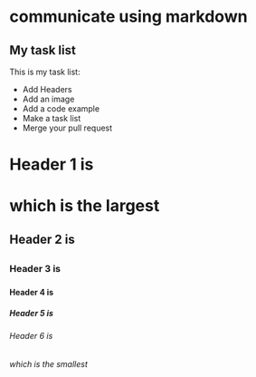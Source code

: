 # communicate using markdown
## My task list
This is my task list:
- Add Headers
- Add an image
- Add a code example
- Make a task list
- Merge your pull request
<!-- Added task list to index.md -->

# Header 1 is <h1> which is the largest
## Header 2 is <h2> 
### Header 3 is <h3> 
#### Header 4 is <h4>
##### Header 5 is <h5>
###### Header 6 is <h6> which is the smallest
<!-- Added headers to index.md -->


